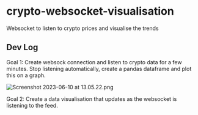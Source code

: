 # crypto-websocket-visualisation
Websocket to listen to crypto prices and visualise the trends


## Dev Log
Goal 1: Create websock connection and listen to crypto data for 
a few minutes. Stop listening automatically, create a pandas dataframe
and plot this on a graph.
 
![Screenshot 2023-06-10 at 13.05.22.png](..%2F..%2F..%2F..%2Fvar%2Ffolders%2Fnc%2Fqfjqfp3d0096zr8r8n8rxwlh0000gr%2FT%2FTemporaryItems%2FNSIRD_screencaptureui_F5cvAD%2FScreenshot%202023-06-10%20at%2013.05.22.png)


Goal 2: Create a data visualisation that updates as the websocket is 
listening to the feed. 